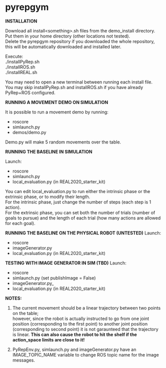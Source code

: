# pyrepgym

**INSTALLATION**

Download all install&lt;something&gt;.sh files from the demo_install directory.  
Put them in your home directory (other locations not tested).  
Delete the pyrepgym repository if you downloaded the whole repository, this will be automatically downloaded and installed later.  

Execute:  
./installPyRep.sh  
./installROS.sh  
./installREAL.sh  

You may need to open a new terminal between running each install file.  
You may skip installPyRep.sh and installROS.sh if you have already PyRep+ROS configured.  


**RUNNING A MOVEMENT DEMO ON SIMULATION**

It is possible to run a movement demo by running:  
- roscore  
- simlaunch.py  
- demos/demo.py  

Demo.py will make 5 random movements over the table.  

**RUNNING THE BASELINE IN SIMULATION**

Launch:  
- roscore  
- simlaunch.py  
- local\_evaluation.py (in REAL2020_starter_kit)  

You can edit local\_evaluation.py to run either the intrinsic phase or the extrinsic phase, or to modify their length.  
For the intrinsic phase, just change the number of steps (each step is 1 action).  
For the extrinsic phase, you can set both the number of trials (number of goals to pursue) and the length of each trial (how many actions are allowed for each goal).  

**RUNNING THE BASELINE ON THE PHYSICAL ROBOT (UNTESTED)**
Launch:  
- roscore  
- imageGenerator.py
- local\_evaluation.py (in REAL2020_starter_kit)  

**TESTING WITH IMAGE GENERATOR IN SIM (TBD)**
Launch:  
- roscore  
- simlaunch.py (set publishImage = False)  
- imageGenerator.py_  
- local\_evaluation.py (in REAL2020_starter_kit)  


**NOTES:**
1) The current movement should be a linear trajectory between two points on the table;  
however, since the robot is actually instructed to go from one joint position (corresponding to the first point) to another joint position (corresponding to second point) it is not garaunteed that the trajectory is linear. **This can also cause the robot to hit the shelf if the action_space limits are close to it!**  

2) PyRepEnv.py, simlaunch.py and imageGenerator.py have an IMAGE\_TOPIC\_NAME variable to change ROS topic name for the image messages.








